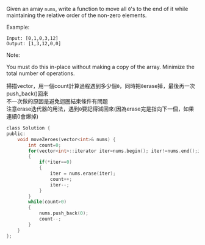 Given an array ```nums```, write a function to move all ```0```'s to the end of it while maintaining the relative order of the non-zero elements.

Example:
```
Input: [0,1,0,3,12]
Output: [1,3,12,0,0]
```
Note:

You must do this in-place without making a copy of the array.
Minimize the total number of operations.

掃描vector，用一個count計算過程遇到多少個```0```，同時把```0```erase掉，最後再一次push_back()回來  
不一次做的原因是避免迴圈結束條件有問題  
注意erase迭代器的用法，遇到```0```要記得減回來(因為erase完是指向下一個，如果連續0會爆掉)

```c
class Solution {
public:
    void moveZeroes(vector<int>& nums) {
        int count=0;
        for(vector<int>::iterator iter=nums.begin(); iter!=nums.end();iter++ )
        {
            if(*iter==0)
            {
                iter = nums.erase(iter);
                count++;
                iter--;
            }
        }
        while(count>0)
        {
            nums.push_back(0);
            count--;
        }
    }
};
```

